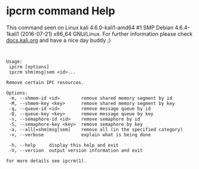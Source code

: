 # ipcrm command Help
 
 This command seen on Linux kali 4.6.0-kali1-amd64 #1 SMP Debian 4.6.4-1kali1 (2016-07-21) x86_64 GNU/Linux. For further information please check [docs.kali.org](docs.kali.org) and have a nice day buddy ;) 

~~~


Usage:
 ipcrm [options]
 ipcrm shm|msg|sem <id>...

Remove certain IPC resources.

Options:
 -m, --shmem-id <id>        remove shared memory segment by id
 -M, --shmem-key <key>      remove shared memory segment by key
 -q, --queue-id <id>        remove message queue by id
 -Q, --queue-key <key>      remove message queue by key
 -s, --semaphore-id <id>    remove semaphore by id
 -S, --semaphore-key <key>  remove semaphore by key
 -a, --all[=shm|msg|sem]    remove all (in the specified category)
 -v, --verbose              explain what is being done

 -h, --help     display this help and exit
 -V, --version  output version information and exit

For more details see ipcrm(1).

~~~
